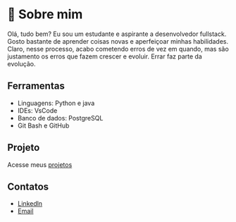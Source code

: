 # 🚀 Sobre mim
Olá, tudo bem? Eu sou um estudante e aspirante a desenvolvedor fullstack. Gosto bastante de aprender coisas novas e aperfeiçoar minhas habilidades. Claro, nesse processo, acabo cometendo erros de vez em quando, mas são justamento os erros que fazem crescer e evoluir. Errar faz parte da evolução.




## Ferramentas
- Linguagens:  Python e java
- IDEs: VsCode
- Banco de dados: PostgreSQL
- Git Bash e GitHub
## Projeto

Acesse meus [projetos](https://github.com/bispo-eugenio/Projetos/blob/main/README.md)


## Contatos

- [Linkedln](#www.linkedin.com/in/eugenio-bispo)
- [Email](#bispoeugenio270@gmail.com)
